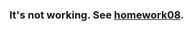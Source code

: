 ### It's not working. See [homework08](https://github.com/nttrang99/Python/tree/master/homework08).
